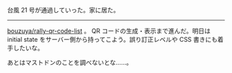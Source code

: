 台風 21 号が通過していった。家に居た。

-----

[bouzuya/rally-qr-code-list][] 。 QR コードの生成・表示まで進んだ。明日は initial state をサーバー側から持ってこよう。誤り訂正レベルや CSS 書きにも着手したいな。

あとはマストドンのことを調べないとな……。

[bouzuya/rally-qr-code-list]: https://github.com/bouzuya/rally-qr-code-list
